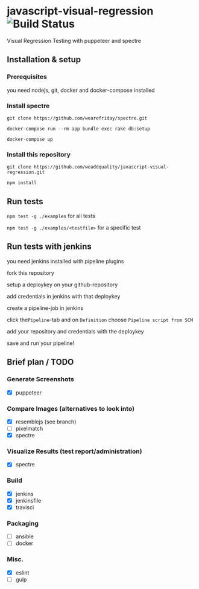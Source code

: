 # javascript-visual-regression ![Build Status](https://travis-ci.org/weaddquality/javascript-visual-regression.png?branch=master)
Visual Regression Testing with puppeteer and spectre

## Installation & setup

### Prerequisites
you need nodejs, git, docker and docker-compose installed

### Install spectre
`git clone https://github.com/wearefriday/spectre.git`

`docker-compose run --rm app bundle exec rake db:setup`

`docker-compose up`

### Install this repository
`git clone https://github.com/weaddquality/javascript-visual-regression.git`

`npm install`

## Run tests
`npm test -g ./examples` for all tests

`npm test -g ./examples/<testfile>` for a specific test

## Run tests with jenkins
you need jenkins installed with pipeline plugins

fork this repository

setup a deploykey on your github-repository

add credentials in jenkins with that deploykey

create a pipeline-job in jenkins

click the`Pipeline`-tab and on `Definition` choose `Pipeline script from SCM`

add your repository and credentials with the deploykey

save and run your pipeline!

## Brief plan / TODO
### Generate Screenshots
- [x] puppeteer

### Compare Images (alternatives to look into)
- [x] resemblejs (see branch)
- [ ] pixelmatch
- [x] spectre

### Visualize Results (test report/administration)
- [x] spectre 

### Build
- [x] jenkins
- [x] jenkinsfile
- [x] travisci

### Packaging
- [ ] ansible
- [ ] docker

### Misc.
- [x] eslint
- [ ] gulp
